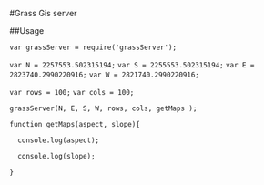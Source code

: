 #Grass Gis server

##Usage

`var grassServer = require('grassServer');`

`var N = 2257553.502315194;`
`var S = 2255553.502315194;`
`var E = 2823740.2990220916;`
`var W = 2821740.2990220916;`

`var rows = 100;`
`var cols = 100;`

`grassServer(N, E, S, W, rows, cols, getMaps );`



`function getMaps(aspect, slope){`

`  console.log(aspect);`

`  console.log(slope);`

`}`
